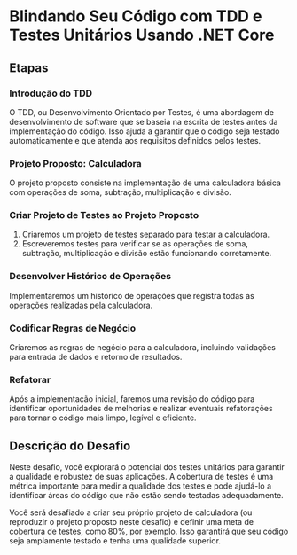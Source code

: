 # Blindando Seu Código com TDD e Testes Unitários Usando .NET Core

## Etapas

### Introdução do TDD
O TDD, ou Desenvolvimento Orientado por Testes, é uma abordagem de desenvolvimento de software que se baseia na escrita de testes antes da implementação do código. Isso ajuda a garantir que o código seja testado automaticamente e que atenda aos requisitos definidos pelos testes.

### Projeto Proposto: Calculadora
O projeto proposto consiste na implementação de uma calculadora básica com operações de soma, subtração, multiplicação e divisão.

### Criar Projeto de Testes ao Projeto Proposto
1. Criaremos um projeto de testes separado para testar a calculadora.
2. Escreveremos testes para verificar se as operações de soma, subtração, multiplicação e divisão estão funcionando corretamente.

### Desenvolver Histórico de Operações
Implementaremos um histórico de operações que registra todas as operações realizadas pela calculadora.

### Codificar Regras de Negócio
Criaremos as regras de negócio para a calculadora, incluindo validações para entrada de dados e retorno de resultados.

### Refatorar
Após a implementação inicial, faremos uma revisão do código para identificar oportunidades de melhorias e realizar eventuais refatorações para tornar o código mais limpo, legível e eficiente.

## Descrição do Desafio
Neste desafio, você explorará o potencial dos testes unitários para garantir a qualidade e robustez de suas aplicações. A cobertura de testes é uma métrica importante para medir a qualidade dos testes e pode ajudá-lo a identificar áreas do código que não estão sendo testadas adequadamente.

Você será desafiado a criar seu próprio projeto de calculadora (ou reproduzir o projeto proposto neste desafio) e definir uma meta de cobertura de testes, como 80%, por exemplo. Isso garantirá que seu código seja amplamente testado e tenha uma qualidade superior.